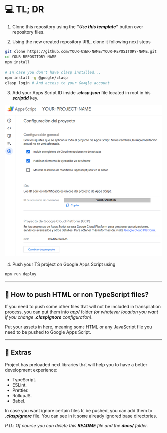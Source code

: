 # 💻 TL; DR

1. Clone this repository using the ***"Use this template"*** button over repository files.

2. Using the new created repository URL, clone it following next steps

``` bash
git clone https://github.com/YOUR-USER-NAME/YOUR-REPOSITORY-NAME.git
cd YOUR-REPOSITORY-NAME
npm install

# In case you don't have clasp installed...
npm install -g @google/clasp
clasp login # And access to your Google account
```

3. Add your Apps Script ID inside ***.clasp.json*** file located in root in his ***scriptId*** key.

![Project configuration](docs/images/project-configuration.png)

4. Push your TS project on Google Apps Script using

``` bash
npm run deploy
```

---

## 🤔 How to push HTML or non TypeScript files?

If you need to push some other files that will not be included in transpilation process, you can put them into *app/* folder *(or whatever location you want if you change ***.claspignore*** configuration)*.

Put your assets in here, meaning some HTML or any JavaScript file you need to be pushed to Google Apps Script.

---

## 🍕 Extras

Project has preloaded next libraries that will help you to have a better development experience:

- TypeScript.
- ESLint.
- Prettier.
- RollupJS.
- Babel.

In case you want ignore certain files to be pushed, you can add them to ***.claspignore*** file. You can see in it some already ignored base directories.

*P.D.: Of course you can delete this **README** file and the **docs/** folder.*